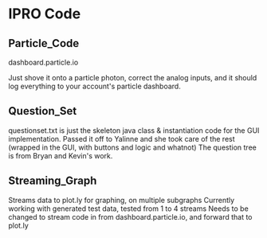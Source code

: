 # IPRO Code

## Particle_Code
dashboard.particle.io

Just shove it onto a particle photon, correct the analog inputs, and it should log everything to your account's particle dashboard. 

## Question_Set
    
questionset.txt is just the skeleton java class & instantiation code for the GUI implementation. Passed it off to Yalinne and she took care of the rest (wrapped in the GUI, with buttons and logic and whatnot)
The question tree is from Bryan and Kevin's work.

## Streaming_Graph

Streams data to plot.ly for graphing, on multiple subgraphs
Currently working with generated test data, tested from 1 to 4 streams
Needs to be changed to stream code in from dashboard.particle.io, and forward that to plot.ly
